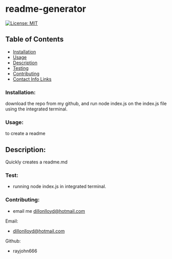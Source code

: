 # readme-generator

  [![License: MIT](https://img.shields.io/badge/License-MIT-yellow.svg)](https://opensource.org/licenses/MIT)


  ## Table of Contents 
  - [Installation](#installation)
  - [Usage](#usage)
  - [Description](#description)
  - [Testing](#testing)
  - [Contributing](#contributing)
  - [Contact Info Links](#Contact-Info-Links)


### Installation:

download the repo from my github, and run node index.js on the index.js file using the integrated terminal.


### Usage:

to create a readme


## Description:

 Quickly creates a readme.md




### Test:

* running node index.js in integrated terminal.


### Contributing:

* email me dillonlloyd@hotmail.com

Email: 

* dillonlloyd@hotmail.com

Github: 

* rayjohn666


